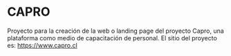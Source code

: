 # CAPRO
Proyecto para la creación de la web o landing page del proyecto Capro, una plataforma como medio de capacitación de personal.
El sitio del proyecto es: https://www.capro.cl
